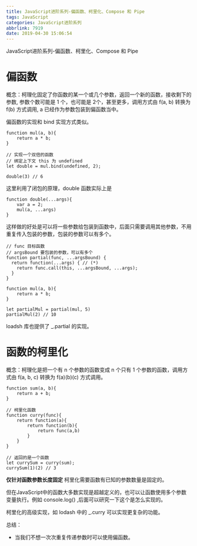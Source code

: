 ```yaml
---
title: JavaScript进阶系列-偏函数、柯里化、Compose 和 Pipe
tags: JavaScript
categories: JavaScript进阶系列
abbrlink: 7919
date: 2019-04-30 15:06:54
---
```

JavaScript进阶系列-偏函数、柯里化、Compose 和 Pipe
<!-- more -->

# 偏函数

概念：柯理化固定了你函数的某一个或几个参数，返回一个新的函数，接收剩下的参数, 参数个数可能是 1 个，也可能是 2个，甚至更多，调用方式由 f(a, b) 转换为 f(b) 方式调用, a 已经作为参数包装到偏函数当中。

偏函数的实现和 bind 实现方式类似。

```
function mul(a, b){
    return a * b;
}

// 实现一个双倍的函数
// 绑定上下文 this 为 undefined
let double = mul.bind(undefined, 2);

double(3) // 6
```

这里利用了闭包的原理，double 函数实际上是
```
function double(...args){
    var a = 2;
    mul(a, ...args)
}
```
这样做的好处是可以将一些参数给包装到函数中，后面只需要调用其他参数，不用重复传入包装的参数，包装的参数可以有多个。

```
// func 目标函数
// argsBound 要包装的参数，可以有多个
function partial(func, ...argsBound) {
  return function(...args) { // (*)
    return func.call(this, ...argsBound, ...args);
  }
}

function mul(a, b){
    return a * b;
}

let partialMul = partial(mul, 5)
partialMul(2) // 10
```
loadsh 库也提供了 _.partial 的实现。

# 函数的柯里化

概念：柯理化是把一个有 n 个参数的函数变成 n 个只有 1 个参数的函数，调用方式由 f(a, b, c) 转换为 f(a)(b)(c) 方式调用。

```
function sum(a, b){
    return a + b;
}

// 柯里化函数
function curry(func){
    return function(a){
        return function(b){
            return func(a,b)
        }
    }
}

// 返回的是一个函数
let currySum = curry(sum);
currySum(1)(2) // 3
```

**仅针对函数参数长度固定**
柯里化需要函数有已知的参数数量是固定的。

但在JavaScript中的函数大多数实现是超越定义的，也可以让函数使用多个参数变量执行。例如 console.log() ,后面可以研究一下这个是怎么实现的。

柯里化的高级实现，如 lodash 中的 _.curry 可以实现更复杂的功能。

总结：

* 当我们不想一次次重复传递参数时可以使用偏函数。